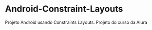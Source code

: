 # Android-Constraint-Layouts
Projeto Android  usando Constraints Layouts. Projeto do curso da Alura
